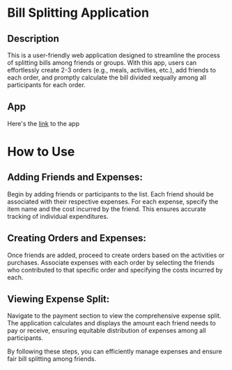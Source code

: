 # Bill Splitting Application

## Description

This is a user-friendly web application designed to streamline the process of splitting bills among friends or groups. With this app, users can effortlessly create 2-3 orders (e.g., meals, activities, etc.), add friends to each order, and promptly calculate the bill divided xequally among all participants for each order.

## App

Here's the [link](https://srujan-here.github.io/bill_split/) to the app

# How to Use

## Adding Friends and Expenses:

Begin by adding friends or participants to the list. Each friend should be associated with their respective expenses.
For each expense, specify the item name and the cost incurred by the friend. This ensures accurate tracking of individual expenditures.

## Creating Orders and Expenses:

Once friends are added, proceed to create orders based on the activities or purchases.
Associate expenses with each order by selecting the friends who contributed to that specific order and specifying the costs incurred by each.

## Viewing Expense Split:

Navigate to the payment section to view the comprehensive expense split.
The application calculates and displays the amount each friend needs to pay or receive, ensuring equitable distribution of expenses among all participants.


By following these steps, you can efficiently manage expenses and ensure fair bill splitting among friends.